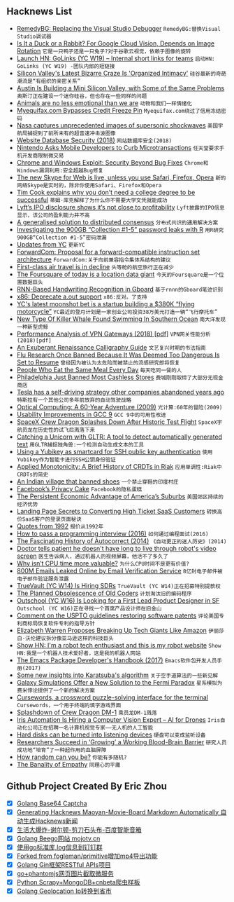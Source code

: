 ## Hacknews List


- [RemedyBG: Replacing the Visual Studio Debugger](https://remedybg.handmade.network)  `RemedyBG:替换Visual Studio调试器`
- [Is It a Duck or a Rabbit? For Google Cloud Vision, Depends on Image Rotation](https://www.reddit.com/r/dataisbeautiful/comments/aydqig/is_it_a_duck_or_a_rabbit_for_google_cloud_vision/)  `它是一只鸭子还是一只兔子?对于谷歌云视觉，依赖于图像的旋转`
- [Launch HN: GoLinks (YC W19) – Internal short links for teams](item?id=19340316)  `启动HN: GoLinks (YC W19) -团队内部的短链接`
- [Silicon Valley&#39;s Latest Bizarre Craze Is &#39;Organized Intimacy&#39;](https://www.vice.com/en_us/article/7xnmme/sf-bay-area-scene-intimacy-party)  `硅谷最新的奇葩潮流是“有组织的亲密关系”`
- [Austin Is Building a Mini Silicon Valley, with Some of the Same Problems](https://www.bloomberg.com/news/articles/2019-03-08/austin-is-building-a-mini-silicon-valley-with-some-of-the-same-problems)  `奥斯汀正在建设一个迷你硅谷，但也存在一些同样的问题`
- [Animals are no less emotional than we are](https://www.nytimes.com/2019/03/08/opinion/sunday/emotions-animals-humans.html)  `动物和我们一样情绪化`
- [Myequifax.com Bypasses Credit Freeze Pin](https://krebsonsecurity.com/2019/03/myequifax-com-bypasses-credit-freeze-pin/)  `Myequifax.com绕过了信用冻结密码`
- [Nasa captures unprecedented images of supersonic shockwaves](https://phys.org/news/2019-03-nasa-captures-unprecedented-images-supersonic.html)  `美国宇航局捕捉到了前所未有的超音速冲击波图像`
- [Website Database Security (2018)](https://int64software.com/blog/2018/11/21/hardening-website-security-part-3-website-database-security/)  `网站数据库安全(2018)`
- [Nintendo Asks Mobile Developers to Curb Microtransactions](https://www.wsj.com/articles/nintendo-to-smartphone-gamers-dont-spend-too-much-on-us-11551864160)  `任天堂要求手机开发商限制微交易`
- [Chrome and Windows Exploit: Security Beyond Bug Fixes](https://alexgaynor.net/2019/mar/07/chrome-windows-exploit-security-beyond-bugfixes/)  `Chrome和Windows漏洞利用:安全超越Bug修复`
- [The new Skype for Web is live, unless you use Safari, Firefox, Opera](https://www.theverge.com/2019/3/8/18255848/skype-for-web-hd-video-calling-recording-search-gallery-chrome-edge)  `新的网络Skype是实时的，除非你使用Safari、Firefox和Opera`
- [Tim Cook explains why you don’t need a college degree to be successful](https://www.businessinsider.com/apple-ceo-tim-cook-why-college-degree-isnt-necessary-2019-3)  `蒂姆·库克解释了为什么你不需要大学文凭就能成功`
- [Lyft’s IPO disclosure shows it’s not close to profitability](https://www.latimes.com/business/hiltzik/la-fi-hiltzik-lyft-ipo-disclosure-20190307-story.html)  `Lyft披露的IPO信息显示，该公司的盈利能力并不高`
- [A generalised solution to distributed consensus](https://blog.acolyer.org/2019/03/08/a-generalised-solution-to-distributed-consensus/)  `分布式共识的通用解决方案`
- [Investigating the 900GB “Collection #1-5” password leaks with R](https://timogrossenbacher.ch/2019/03/big-data-journalism-with-spark-and-r/)  `用R研究900GB“Collection #1-5”密码泄漏`
- [Updates from YC](https://blog.ycombinator.com/updates-from-yc/)  `更新YC`
- [ForwardCom: Proposal for a forward-compatible instruction set architecture](http://www.forwardcom.info)  `ForwardCom:关于向前兼容指令集体系结构的建议`
- [First-class air travel is in decline](https://www.economist.com/international/2019/03/09/first-class-air-travel-is-in-decline)  `头等舱的航空旅行正在减少`
- [The Foursquare of today is a location data giant](https://www.wired.com/story/you-may-have-forgotten-foursquare-it-didnt-forget-you/)  `今天的Foursquare是一个位置数据巨头`
- [RNN-Based Handwriting Recognition in Gboard](https://ai.googleblog.com/2019/03/rnn-based-handwriting-recognition-in.html)  `基于rnnn的Gboard笔迹识别`
- [x86: Deprecate a.out support](https://git.kernel.org/pub/scm/linux/kernel/git/torvalds/linux.git/commit/?id=eac616557050737a8d6ef6fe0322d0980ff0ffde)  `x86:反对。了支持`
- [YC&#39;s latest moonshot bet is a startup building a $380K “flying motorcycle”](https://techcrunch.com/2019/03/07/ycs-latest-moonshot-bet-is-a-startup-building-a-380k-flying-motorcycle/)  `YC最近的登月计划是一家创业公司投资38万美元打造一辆“飞行摩托车”`
- [New Type Of Killer Whale Found Swimming In Southern Ocean](https://www.npr.org/2019/03/07/701101633/new-whale-species)  `南大洋发现一种新型虎鲸`
- [Performance Analysis of VPN Gateways (2018) [pdf]](https://www.net.in.tum.de/fileadmin/bibtex/publications/theses/2018-pudelko-vpn-performance.pdf)  `VPN网关性能分析(2018)[pdf]`
- [An Exuberant Renaissance Calligraphy Guide](https://www.atlasobscura.com/articles/illluminated-manuscript-calligraphy-guide)  `文艺复兴时期的书法指南`
- [Flu Research Once Banned Because It Was Deemed Too Dangerous Is Set to Resume](https://weather.com/health/cold-flu/news/2019-03-05-flu-research-banned-too-dangerous-to-resume)  `曾经因为被认为太危险而被禁止的流感研究即将恢复`
- [People Who Eat the Same Meal Every Day](https://www.theatlantic.com/family/archive/2019/03/eating-the-same-thing-lunch-meal/584347/)  `每天吃同一餐的人`
- [Philadelphia Just Banned Most Cashless Stores](https://gizmodo.com/philadelphia-just-banned-most-cashless-stores-a-first-1833145078)  `费城刚刚取缔了大部分无现金商店`
- [Tesla has a self-driving strategy other companies abandoned years ago](https://arstechnica.com/cars/2019/03/teslas-self-driving-strategy-is-outdated-and-possibly-dangerous/)  `特斯拉有一个其他公司多年前放弃的自动驾驶战略`
- [Optical Computing: A 60-Year Adventure (2009)](https://www.hindawi.com/journals/aot/2010/372652/)  `光计算:60年的冒险(2009)`
- [Usability Improvements in GCC 9](https://developers.redhat.com/blog/2019/03/08/usability-improvements-in-gcc-9/)  `GCC 9中的可用性改进`
- [SpaceX Crew Dragon Splashes Down After Historic Test Flight](https://www.scientificamerican.com/article/spacex-crew-dragon-splashes-down-after-historic-test-flight/)  `SpaceX宇航员龙在历史性的试飞后溅落下来`
- [Catching a Unicorn with GLTR: A tool to detect automatically generated text](http://gltr.io/)  `用GLTR捕捉独角兽:一个检测自动生成文本的工具`
- [Using a Yubikey as smartcard for SSH public key authentication](http://undeadly.org/cgi?action=article;sid=20190302235509)  `使用Yubikey作为智能卡进行SSH公钥身份验证`
- [Applied Monotonicity: A Brief History of CRDTs in Riak](http://christophermeiklejohn.com/erlang/lasp/2019/03/08/monotonicity.html)  `应用单调性:Riak中CRDTs的简史`
- [An Indian village that banned shoes](http://www.bbc.com/travel/story/20190307-the-tiny-indian-village-that-banned-shoes)  `一个禁止穿鞋的印度村庄`
- [Facebook’s Privacy Cake](https://stratechery.com/2019/facebooks-privacy-cake/)  `Facebook的隐私蛋糕`
- [The Persistent Economic Advantage of America’s Suburbs](https://www.citylab.com/life/2019/03/cities-economic-performance-data-suburbs-urban-research/584284/)  `美国郊区持续的经济优势`
- [Landing Page Secrets to Converting High Ticket SaaS Customers](https://www.cortes.design/post/high-ticket-saas)  `转换高价SaaS客户的登录页面秘诀`
- [Quotes from 1992](https://apenwarr.ca/log/20190207)  `报价从1992年`
- [How to pass a programming interview (2016)](https://triplebyte.com/blog/how-to-pass-a-programming-interview)  `如何通过编程面试(2016)`
- [The Fascinating History of Autocorrect (2014)](http://www.wired.com/2014/07/history-of-autocorrect/)  `《自动更正的迷人历史》(2014)`
- [Doctor tells patient he doesn&#39;t have long to live through robot&#39;s video screen](http://www.ktvu.com/news/doctor-tells-patient-he-doesn-t-have-long-to-live-through-hospital-robot-s-video-screen)  `医生告诉病人，通过机器人的视频屏幕，他活不了多久了`
- [Why isn’t CPU time more valuable?](https://www.johndcook.com/blog/2019/03/07/cpu-time/)  `为什么CPU时间不是更有价值?`
- [800M Emails Leaked Online by Email Verification Service](https://securitydiscovery.com/800-million-emails-leaked-online-by-email-verification-service/)  `8亿封电子邮件被电子邮件验证服务泄露`
- [TrueVault (YC W14) Is Hiring SDRs](item?id=19343717)  `TrueVault (YC W14)正在招募特别提款权`
- [The Planned Obsolescence of Old Coders](https://onezero.medium.com/ctrl-alt-delete-the-planned-obsolescence-of-old-coders-9c5f440ee68)  `计划淘汰旧的编码程序`
- [Outschool (YC W16) Is Looking for a First Lead Product Designer in SF](https://jobs.lever.co/outschool/8ff148e9-6b6a-4975-a8b6-33a7e4ccd2fc)  `Outschool (YC W16)正在寻找一个首席产品设计师在旧金山`
- [Comment on the USPTO guidelines restoring software patents](https://www.uspto.gov/patent/laws-and-regulations/comments-public/comments-2019-revised-subject-matter-eligibility)  `评论美国专利商标局恢复软件专利的指导方针`
- [Elizabeth Warren Proposes Breaking Up Tech Giants Like Amazon](https://www.nytimes.com/2019/03/08/us/politics/elizabeth-warren-amazon.html)  `伊丽莎白·沃伦建议拆分像亚马逊这样的科技巨头`
- [Show HN: I&#39;m a robot tech enthusiast and this is my robot website](https://www.personalrobots.biz/)  `Show HN:我是一个机器人技术爱好者，这是我的机器人网站`
- [The Emacs Package Developer&#39;s Handbook (2017)](https://alphapapa.github.io/emacs-package-dev-handbook/)  `Emacs软件包开发人员手册(2017)`
- [Some new insights into Karatsuba&#39;s algorithm](https://arxiv.org/abs/1902.08982)  `关于空手道算法的一些新见解`
- [Galaxy Simulations Offer a New Solution to the Fermi Paradox](https://www.quantamagazine.org/galaxy-simulations-offer-a-new-solution-to-the-fermi-paradox-20190307/)  `星系模拟为费米悖论提供了一个新的解决方案`
- [Cursewords, a crossword puzzle-solving interface for the terminal](https://parkerhiggins.net/2019/03/cursewords-crossword-puzzle-solving-interface-terminal/)  `Cursewords，一个用于终端的填字游戏界面`
- [Splashdown of Crew Dragon DM-1](https://twitter.com/Commercial_Crew/status/1104015953531203584)  `乘员龙DM-1溅落`
- [Iris Automation Is Hiring a Computer Vision Expert – AI for Drones](http://www.irisonboard.com/careers/)  `Iris自动化公司正在招聘一名计算机视觉专家——无人机的人工智能`
- [Hard disks can be turned into listening devices](https://www.theregister.co.uk/2019/03/07/hard_drive_eavesdropping/)  `硬盘可以变成监听设备`
- [Researchers Succeed in ‘Growing’ a Working Blood-Brain Barrier](https://www.bbrfoundation.org/content/using-stem-cell-technology-researchers-succeed-growing-working-blood-brain-barrier)  `研究人员成功地“培育”了一种起作用的血脑屏障`
- [How random can you be?](https://www.expunctis.com/2019/03/07/Not-so-random.html)  `你能有多随机?`
- [The Banality of Empathy](https://www.nybooks.com/daily/2019/03/02/the-banality-of-empathy/)  `同理心的平庸`

## Github Project Created By Eric Zhou

- [x] [Golang Base64 Captcha](https://github.com/mojocn/base64Captcha)
- [x] [Generating Hacknews Maoyan-Movie-Board Markdown Automatically 自动生成Hacknews新闻](https://github.com/dejavuzhou/md-genie)
- [x] [生活大爆炸-谢尔顿-剪刀石头布-百度智能音箱](https://github.com/mojocn/dueros-bang-game)
- [x] [Golang Beego网站 mojotv.cn](https://github.com/mojocn/www.mojotv.cn)
- [x] [使用go标准库,log信息到钉钉群](https://github.com/mojocn/dooger)
- [x] [Forked from fogleman/primitive增加mp4导出功能](https://github.com/mojocn/primitive)
- [x] [Golang Gin框架RESTful APIs项目](https://github.com/JJJJJJJerk/ezier-golang-web-api-framework)
- [x] [go+phantomjs网页图片截取微服务](https://github.com/mojocn/screen_shot)
- [x] [Python Scrapy+MongoDB+cnbeta爬虫样板](https://github.com/mojocn/scrapy_mongodb_boilerplate_cnbeta)
- [x] [Golang Geolocation Ip转换到省市](https://github.com/mojocn/ip2location)